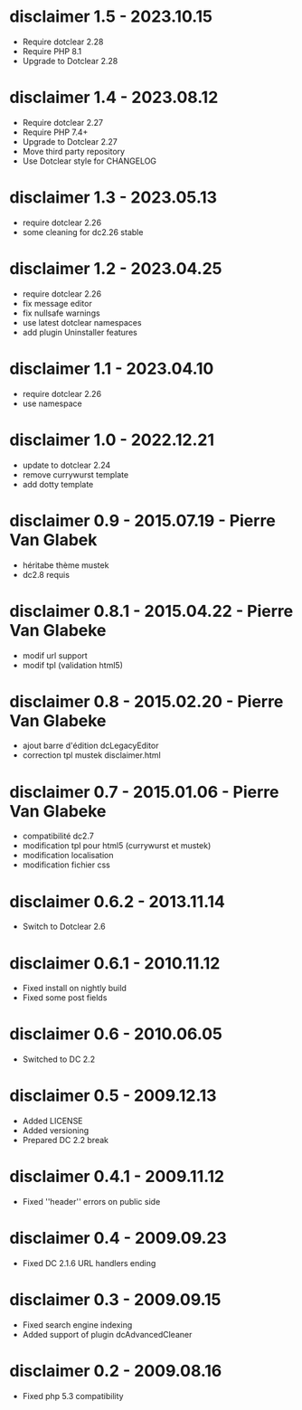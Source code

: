 disclaimer 1.5 - 2023.10.15
===========================================================
* Require dotclear 2.28
* Require PHP 8.1
* Upgrade to Dotclear 2.28

disclaimer 1.4 - 2023.08.12
===========================================================
* Require dotclear 2.27
* Require PHP 7.4+
* Upgrade to Dotclear 2.27
* Move third party repository
* Use Dotclear style for CHANGELOG

disclaimer 1.3 - 2023.05.13
===========================================================
* require dotclear 2.26
* some cleaning for dc2.26 stable

disclaimer 1.2 - 2023.04.25
===========================================================
* require dotclear 2.26
* fix message editor
* fix nullsafe warnings
* use latest dotclear namespaces
* add plugin Uninstaller features

disclaimer 1.1 - 2023.04.10
===========================================================
* require dotclear 2.26
* use namespace

disclaimer 1.0 - 2022.12.21
===========================================================
* update to dotclear 2.24
* remove currywurst template
* add dotty template

disclaimer 0.9 - 2015.07.19 - Pierre Van Glabek
===========================================================
* héritabe thème mustek
* dc2.8 requis

disclaimer 0.8.1 - 2015.04.22 - Pierre Van Glabeke
===========================================================
* modif url support
* modif tpl (validation html5)

disclaimer 0.8 - 2015.02.20 - Pierre Van Glabeke
===========================================================
* ajout barre d'édition dcLegacyEditor
* correction tpl mustek disclaimer.html

disclaimer 0.7 - 2015.01.06 - Pierre Van Glabeke
===========================================================
* compatibilité dc2.7
* modification tpl pour html5 (currywurst et mustek)
* modification localisation
* modification fichier css

disclaimer 0.6.2 - 2013.11.14
===========================================================
* Switch to Dotclear 2.6

disclaimer 0.6.1 - 2010.11.12
===========================================================
* Fixed install on nightly build
* Fixed some post fields

disclaimer 0.6 - 2010.06.05
===========================================================
* Switched to DC 2.2

disclaimer 0.5 - 2009.12.13
===========================================================
* Added LICENSE
* Added versioning
* Prepared DC 2.2 break

disclaimer 0.4.1 - 2009.11.12
===========================================================
* Fixed ''header'' errors on public side

disclaimer 0.4 - 2009.09.23
===========================================================
* Fixed DC 2.1.6 URL handlers ending

disclaimer 0.3 - 2009.09.15
===========================================================
* Fixed search engine indexing
* Added support of plugin dcAdvancedCleaner

disclaimer 0.2 - 2009.08.16
===========================================================
* Fixed php 5.3 compatibility
